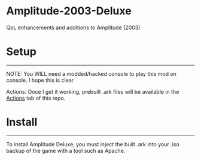 # Amplitude-2003-Deluxe
QoL enhancements and additions to Amplitude (2003)

# Setup
---
NOTE: You WILL need a modded/hacked console to play this mod on console. I hope this is clear

Actions:
Once I get it working, prebuilt .ark files will be available in the [Actions](https://github.com/hmxmilohax/amplitude_2003_deluxe/actions) tab of this repo.

# Install
---
To install Amplitude Deluxe, you must inject the built .ark into your .iso backup of the game with a tool such as Apache.
